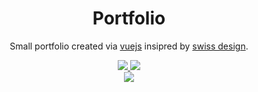 <h1 align="center">Portfolio</h1>
<p align="center">Small portfolio created via <a href="https://github.com/vuejs/core" title="Progressive, incrementally-adoptable JavaScript framework for building UI on the web.">vuejs</a> insipred by <a href="https://www.swissted.com">swiss design</a>.</p>

<p align="center">
  <a href="https://bim-ba.github.io">
    <img src="https://img.shields.io/website?url=https%3A%2F%2Fbim-ba.github.io">
  </a>
  <img src="https://img.shields.io/github/license/bim-ba/bim-ba.github.io">
  <br>
  <img src="https://github.com/bim-ba/bim-ba.github.io/actions/workflows/pages/pages-build-deployment/badge.svg?branch=build">
</p>
